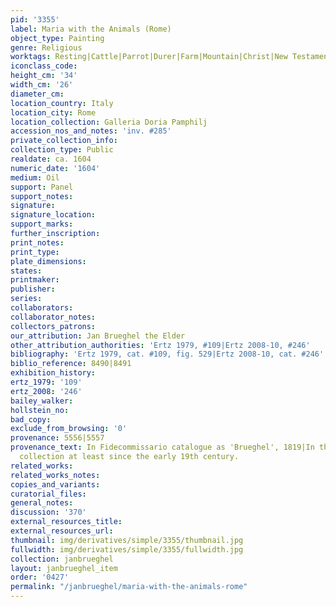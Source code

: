 ```yaml
---
pid: '3355'
label: Maria with the Animals (Rome)
object_type: Painting
genre: Religious
worktags: Resting|Cattle|Parrot|Durer|Farm|Mountain|Christ|New Testament|Virgin Mary
iconclass_code:
height_cm: '34'
width_cm: '26'
diameter_cm:
location_country: Italy
location_city: Rome
location_collection: Galleria Doria Pamphilj
accession_nos_and_notes: 'inv. #285'
private_collection_info:
collection_type: Public
realdate: ca. 1604
numeric_date: '1604'
medium: Oil
support: Panel
support_notes:
signature:
signature_location:
support_marks:
further_inscription:
print_notes:
print_type:
plate_dimensions:
states:
printmaker:
publisher:
series:
collaborators:
collaborator_notes:
collectors_patrons:
our_attribution: Jan Brueghel the Elder
other_attribution_authorities: 'Ertz 1979, #109|Ertz 2008-10, #246'
bibliography: 'Ertz 1979, cat. #109, fig. 529|Ertz 2008-10, cat. #246'
biblio_reference: 8490|8491
exhibition_history:
ertz_1979: '109'
ertz_2008: '246'
bailey_walker:
hollstein_no:
bad_copy:
exclude_from_browsing: '0'
provenance: 5556|5557
provenance_text: In Fidecommissario catalogue as 'Brueghel', 1819|In the Doria Pamphili
  collection at least since the early 19th century.
related_works:
related_works_notes:
copies_and_variants:
curatorial_files:
general_notes:
discussion: '370'
external_resources_title:
external_resources_url:
thumbnail: img/derivatives/simple/3355/thumbnail.jpg
fullwidth: img/derivatives/simple/3355/fullwidth.jpg
collection: janbrueghel
layout: janbrueghel_item
order: '0427'
permalink: "/janbrueghel/maria-with-the-animals-rome"
---
```

